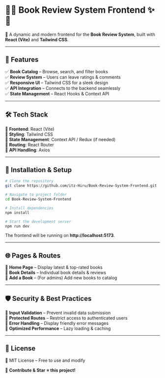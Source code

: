 # 📖✨ Book Review System Frontend ✨📖
🚀 A dynamic and modern frontend for the **Book Review System**, built with **React (Vite)** and **Tailwind CSS**.

---

## 🎨 Features  
✅ **Book Catalog** – Browse, search, and filter books  
✅ **Review System** – Users can leave ratings & comments  
✅ **Responsive UI** – Tailwind CSS for a sleek design  
✅ **API Integration** – Connects to the backend seamlessly  
✅ **State Management** – React Hooks & Context API  

---

## 🛠️ Tech Stack  
🔹 **Frontend**: React (Vite)  
🔹 **Styling**: Tailwind CSS  
🔹 **State Management**: Context API / Redux (if needed)  
🔹 **Routing**: React Router  
🔹 **API Handling**: Axios  

---

## 🚀 Installation & Setup  
```bash
# Clone the repository
git clone https://github.com/itz-Hiru/Book-Review-System-Frontend.git

# Navigate to project folder
cd Book-Review-System-Frontend

# Install dependencies
npm install

# Start the development server
npm run dev
```
The frontend will be running on **http://localhost:5173**.

---

## 🌐 Pages & Routes  
📌 **Home Page** – Display latest & top-rated books  
📌 **Book Details** – Individual book details & reviews  
📌 **Add a Book** – (For admins) Add new books to catalog  

---

## 🛡 Security & Best Practices  
🔹 **Input Validation** – Prevent invalid data submission  
🔹 **Protected Routes** – Restrict access to authenticated users  
🔹 **Error Handling** – Display friendly error messages  
🔹 **Optimized Performance** – Lazy loading & caching  

---

## 📜 License  
📖 MIT License – Free to use and modify  

🚀 **Contribute & Star ⭐ this project!**  
